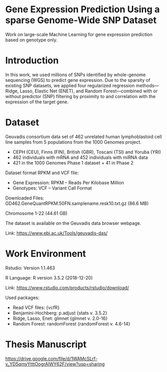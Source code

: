 # Gene Expression Prediction Using a sparse Genome-Wide SNP Dataset
Work on large-scale Machine Learning for gene expression prediction based on genotype only.

# Introduction
In this work, we used millions of SNPs identified by whole-genome sequencing (WGS) to predict gene expression. Due to the sparsity of existing SNP datasets, we applied four regularized regression methods—Ridge, Lasso, Elastic Net (ENET), and Random Forest—combined with or without predictor (SNP) filtering by proximity to and correlation with the expression of the target gene.

# Dataset
Geuvadis consortium data set of 462 unrelated human lymphoblastoid cell line samples from 5 populations from the 1000 Genomes project.
*	CEPH (CEU), Finns (FIN), British (GBR), Toscani (TSI) and Yoruba (YRI)
*	462 individuals with mRNA and 452 individuals with miRNA data
*	421 in the 1000 Genomes Phase 1 dataset + 41 in Phase 2

Dataset format RPKM and VCF file:
*	Gene Expression: RPKM – Reads Per Kilobase Million
*	Genotypes: VCF – Variant Call Format

Downloaded Files:
GD462.GeneQuantRPKM.50FN.samplename.resk10.txt.gz  (86.6 MB)

Chromosome 1-22 (44.61 GB)

The dataset is available on the Geuvadis data browser webpage.

Link: https://www.ebi.ac.uk/Tools/geuvadis-das/

# Work Environment
Rstudio: Version 1.1.463

R Language: R version 3.5.2 (2018-12-20)

Link: https://www.rstudio.com/products/rstudio/download/

Used packages:
* Read VCF files: {vcfR}
* Benjamini-Hochberg: p.adjust {stats v. 3.5.2}
* Ridge, Lasso, Enet: glmnet {glmnet v. 2.0-16}
* Random Forest: randomForest {randomForest v. 4.6-14}

# Thesis Manuscript

https://drive.google.com/file/d/1WAMcSLrf-v_YD5qmyYtttOogrAlWY62F/view?usp=sharing
